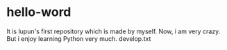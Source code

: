 # hello-word
It is lupun's first repository which is made by myself.
Now, i am very crazy. But i enjoy learning Python very much.
develop.txt

